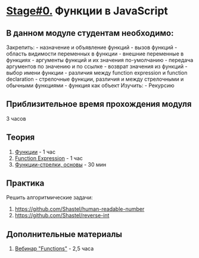 # [Stage#0.](../../) Функции в JavaScript
## В данном модуле студентам необходимо:
Закрепить:
    - назначение и объявление функций
    - вызов функций
    - область видимости переменных в функции
    - внешние переменные в функциях
    - аргументы функций и их значения по-умолчанию
    - передача аргументов по значению и по ссылке
    - возврат значения из функций
    - выбор имени функции
    - различия между function expression и function declaration
    - стрелочные функции, различия и между стрелочными и обычными функциями
    - функция как объект 
Изучить:
    - Рекурсию     

## Приблизительное время прохождения модуля
3 часов

## Теория
 1. [Функции](https://learn.javascript.ru/function-basics) - 1 час
 2. [Function Expression](https://learn.javascript.ru/function-expressions) - 1 час
 3. [Функции-стрелки, основы](https://learn.javascript.ru/arrow-functions-basics) - 30 мин

## Практика
Решить алгоритмические задачи:
 1. https://github.com/Shastel/human-readable-number
 2. https://github.com/Shastel/reverse-int

## Дополнительные материалы
 1. [Вебинар "Functions"](https://www.youtube.com/watch?v=fShrn50Fkhw&list=PLe--kalBDwji8WXKVjhON39X4v_Uj6T_R&index=6) - 2,5 часа
